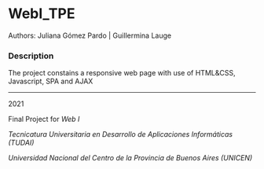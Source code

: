 # WebI_TPE

Authors: Juliana Gómez Pardo  |  Guillermina Lauge

### Description
The project constains a responsive web page with use of HTML&CSS, Javascript, SPA and AJAX






-----------------------------------------
2021

Final Project for
*Web I* 

*Tecnicatura Universitaria en Desarrollo de Aplicaciones Informáticas (TUDAI)*

*Universidad Nacional del Centro de la Provincia de Buenos Aires (UNICEN)* 

